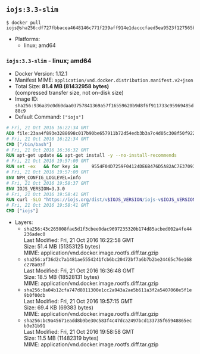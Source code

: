 ## `iojs:3.3-slim`

```console
$ docker pull iojs@sha256:df727fbbacea4648146c771f239aff914e1dacccfaed5ea9523f127565b4ebd9
```

-	Platforms:
	-	linux; amd64

### `iojs:3.3-slim` - linux; amd64

-	Docker Version: 1.12.1
-	Manifest MIME: `application/vnd.docker.distribution.manifest.v2+json`
-	Total Size: **81.4 MB (81432958 bytes)**  
	(compressed transfer size, not on-disk size)
-	Image ID: `sha256:936a39c0d60daa03757841369a57f16559620b9d8f6f911733c95969485d88c9`
-	Default Command: `["iojs"]`

```dockerfile
# Fri, 21 Oct 2016 16:22:34 GMT
ADD file:23aa4f893e3288698c017b90be657911b72d54edb3b3a7c4d05c308f50f9228f in / 
# Fri, 21 Oct 2016 16:22:34 GMT
CMD ["/bin/bash"]
# Fri, 21 Oct 2016 16:36:32 GMT
RUN apt-get update && apt-get install -y --no-install-recommends 		ca-certificates 		curl 		wget 	&& rm -rf /var/lib/apt/lists/*
# Fri, 21 Oct 2016 19:57:00 GMT
RUN set -ex   && for key in     9554F04D7259F04124DE6B476D5A82AC7E37093B     94AE36675C464D64BAFA68DD7434390BDBE9B9C5     0034A06D9D9B0064CE8ADF6BF1747F4AD2306D93     FD3A5288F042B6850C66B31F09FE44734EB7990E     71DCFD284A79C3B38668286BC97EC7A07EDE3FC1     DD8F2338BAE7501E3DD5AC78C273792F7D83545D   ; do     gpg --keyserver ha.pool.sks-keyservers.net --recv-keys "$key"   ; done
# Fri, 21 Oct 2016 19:57:00 GMT
ENV NPM_CONFIG_LOGLEVEL=info
# Fri, 21 Oct 2016 19:58:37 GMT
ENV IOJS_VERSION=3.3.0
# Fri, 21 Oct 2016 19:58:41 GMT
RUN curl -SLO "https://iojs.org/dist/v$IOJS_VERSION/iojs-v$IOJS_VERSION-linux-x64.tar.gz"   && curl -SLO "https://iojs.org/dist/v$IOJS_VERSION/SHASUMS256.txt.asc"   && gpg --verify SHASUMS256.txt.asc   && grep " iojs-v$IOJS_VERSION-linux-x64.tar.gz\$" SHASUMS256.txt.asc | sha256sum -c -   && tar -xzf "iojs-v$IOJS_VERSION-linux-x64.tar.gz" -C /usr/local --strip-components=1   && rm "iojs-v$IOJS_VERSION-linux-x64.tar.gz" SHASUMS256.txt.asc
# Fri, 21 Oct 2016 19:58:41 GMT
CMD ["iojs"]
```

-	Layers:
	-	`sha256:43c265008fae5d1f3cbee0dac9697235320b174d85acbed002a4fe44236adec0`  
		Last Modified: Fri, 21 Oct 2016 16:22:58 GMT  
		Size: 51.4 MB (51353125 bytes)  
		MIME: application/vnd.docker.image.rootfs.diff.tar.gzip
	-	`sha256:af36d2c7a1481ae5554241fcb6bc20472bf7a6b7b2be24465c76e168c278a03f`  
		Last Modified: Fri, 21 Oct 2016 16:36:48 GMT  
		Size: 18.5 MB (18528131 bytes)  
		MIME: application/vnd.docker.image.rootfs.diff.tar.gzip
	-	`sha256:0a04b12cfa747d8011300e1cc2a943a2ae5b611a3f2a5407060e5f1e9b0f00db`  
		Last Modified: Fri, 21 Oct 2016 19:57:15 GMT  
		Size: 69.4 KB (69383 bytes)  
		MIME: application/vnd.docker.image.rootfs.diff.tar.gzip
	-	`sha256:bc9a45671eadd8b9be30c583f4c47dca2497bcd133735f65948865ecb3e31b91`  
		Last Modified: Fri, 21 Oct 2016 19:58:58 GMT  
		Size: 11.5 MB (11482319 bytes)  
		MIME: application/vnd.docker.image.rootfs.diff.tar.gzip
